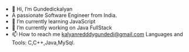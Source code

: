 - 👋 Hi, I’m Gundedickalyan
- A passionate Software Engineer from India.
- 🌱 I’m currently learning JavaScript
- 💞️ I’m currently working on Java FullStack
- 📫 How to reach me kalyanredddygundedi@gmail.com
Languages and Tools:
  C,C++,Java,MySql.

<!---
Gundedikalyan/Gundedikalyan is a ✨ special ✨ repository because its `README.md` (this file) appears on your GitHub profile.
You can click the Preview link to take a look at your changes.
--->
